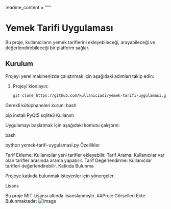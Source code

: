 readme_content = """
# Yemek Tarifi Uygulaması

Bu proje, kullanıcıların yemek tariflerini ekleyebileceği, arayabileceği ve değerlendirebileceği bir platform sağlar.

## Kurulum

Projeyi yerel makinenizde çalıştırmak için aşağıdaki adımları takip edin:

1. Projeyi klonlayın:
   ```bash
   git clone https://github.com/kullaniciadi/yemek-tarifi-uygulamasi.git
Gerekli kütüphaneleri kurun:
bash

pip install PyQt5 sqlite3
Kullanım

Uygulamayı başlatmak için aşağıdaki komutu çalıştırın:

bash

python yemek-tarifi-uygulamasi.py
Özellikler

Tarif Ekleme: Kullanıcılar yeni tarifler ekleyebilir.
Tarif Arama: Kullanıcılar var olan tarifler arasında arama yapabilir.
Tarif Değerlendirme: Kullanıcılar tarifleri değerlendirebilir.
Katkıda Bulunma

Projeye katkıda bulunmak isteyenler için yönergeler.

Lisans

Bu proje MIT Lisansı altında lisanslanmıştır.
##Proje Görselleri Ekte Bulunmaktadır:
![image](https://github.com/melihkalkan/PyQt5-projeleri/assets/145190607/a3876fb8-58f4-421a-9b99-e76209643799)

